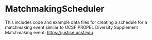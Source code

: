 # MatchmakingScheduler
This includes code and example data files for creating a schedule for a matchmaking event similar to UCSF PROPEL Diversity Supplement Matchmaking event: https://justice.ucsf.edu
